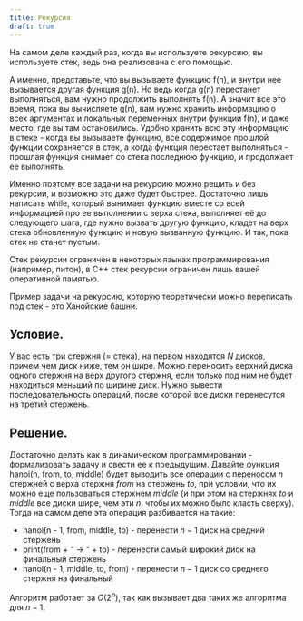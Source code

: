 ```yaml
---
title: Рекурсия
draft: true
---
```


На самом деле каждый раз, когда вы используете рекурсию, вы используете
стек, ведь она реализована с его помощью.

А именно, представьте, что вы вызываете функцию f(n), и внутри нее
вызывается другая функция g(n). Но ведь когда g(n) перестанет
выполняться, вам нужно продолжить выполнять f(n). А значит все это
время, пока вы вычисляете g(n), вам нужно хранить информацию о всех
аргументах и локальных переменных внутри функции f(n), и даже место,
где вы там остановились. Удобно хранить всю эту информацию в стеке -
когда вы вызываете функцию, все содержимое прошлой функции
сохраняется в стек, а когда функция перестает выполняться -
прошлая функция снимает со стека последнюю функцию, и продолжает ее
выполнять.

Именно поэтому все задачи на рекурсию можно решить и без рекурсии, и
возможно это даже будет быстрее. Достаточно лишь написать while,
который вынимает функцию вместе со всей информацией про ее
выполнении с верха стека, выполняет её до следующего шага, где
нужно вызвать другую функцию, кладет на верх стека обновленную функцию и
новую вызванную функцию. И так, пока стек не станет пустым.

Стек рекурсии ограничен в некоторых языках программирования (например,
питон), в C++ стек рекурсии ограничен лишь вашей оперативной памятью.

Пример задачи на рекурсию, которую теоретически можно переписать под
стек - это Ханойские башни.

## Условие.

У вас есть три стержня (= стека), на первом находятся $N$ дисков, причем
чем диск ниже, тем он шире. Можно переносить верхний диска одного
стержня на верх другого стержня, если только под ним не будет
находиться меньший по ширине диск. Нужно вывести последовательность
операций, после которой все диски перенесутся на третий стержень.

## Решение.

Достаточно делать как в динамическом программировании - формализовать
задачу и свести ее к предыдущим. Давайте функция hanoi(n, from, to,
middle) будет выводить все операции с переносом $n$ стержней с верха
стержня $from$ на стержень $to$, при условии, что их можно еще
пользоваться стержнем $middle$ (и при этом на стержнях $to$ и
$middle$ все диски шире, чем эти $n$, чтобы их можно было класть
сверху). Тогда на самом деле эта операция разбивается на такие:

  - hanoi(n - 1, from, middle, to) - перенести $n-1$ диск на средний
    стержень
  - print(from + " -\> " + to) - перенести самый широкий диск на
    финальный стержень
  - hanoi(n - 1, middle, to, from) - перенести $n-1$ диск со среднего
    стержня на финальный

Алгоритм работает за $O(2^n)$, так как вызывает два таких же алгоритма
для $n-1$.